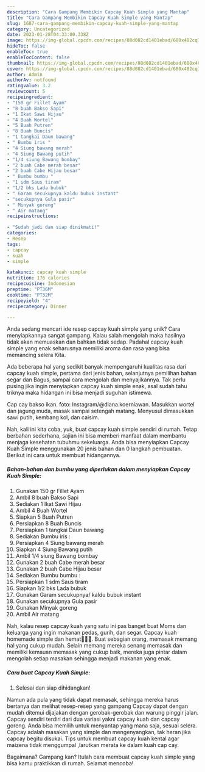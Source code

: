 ```yaml
---
description: "Cara Gampang Membikin Capcay Kuah Simple yang Mantap"
title: "Cara Gampang Membikin Capcay Kuah Simple yang Mantap"
slug: 1687-cara-gampang-membikin-capcay-kuah-simple-yang-mantap
category: Uncategorized
date: 2023-01-28T04:33:00.338Z
image: https://img-global.cpcdn.com/recipes/88d082cd1401ebad/680x482cq70/capcay-kuah-simple-foto-resep-utama.jpg
hideToc: false
enableToc: true
enableTocContent: false
thumbnail: https://img-global.cpcdn.com/recipes/88d082cd1401ebad/680x482cq70/capcay-kuah-simple-foto-resep-utama.jpg
cover: https://img-global.cpcdn.com/recipes/88d082cd1401ebad/680x482cq70/capcay-kuah-simple-foto-resep-utama.jpg
author: Admin
authorAv: notfound
ratingvalue: 3.2
reviewcount: 5
recipeingredient:
- "150 gr Fillet Ayam"
- "8 buah Bakso Sapi"
- "1 Ikat Sawi Hijau"
- "4 Buah Wortel"
- "5 Buah Putren"
- "8 Buah Buncis"
- "1 tangkai Daun bawang"
- " Bumbu iris "
- "4 Siung bawang merah"
- "4 Siung Bawang putih"
- "1/4 siung Bawang bombay"
- "2 buah Cabe merah besar"
- "2 buah Cabe Hijau besar"
- " Bumbu bumbu "
- "1 sdm Saus tiram"
- "1/2 bks Lada bubuk"
- " Garam secukupnya kaldu bubuk instant"
- "secukupnya Gula pasir"
- " Minyak goreng"
- " Air matang"
recipeinstructions:

- "Sudah jadi dan siap dinikmati!"
categories:
- Resep
tags:
- capcay
- kuah
- simple

katakunci: capcay kuah simple 
nutrition: 176 calories
recipecuisine: Indonesian
preptime: "PT36M"
cooktime: "PT32M"
recipeyield: "4"
recipecategory: Dinner

---
```





Anda sedang mencari ide resep capcay kuah simple yang unik? Cara menyiapkannya sangat gampang. Kalau salah mengolah maka hasilnya tidak akan memuaskan dan bahkan tidak sedap. Padahal capcay kuah simple yang enak seharusnya memiliki aroma dan rasa yang bisa memancing selera Kita.





Ada beberapa hal yang sedikit banyak mempengaruhi kualitas rasa dari capcay kuah simple, pertama dari jenis bahan, selanjutnya pemilihan bahan segar dan Bagus, sampai cara mengolah dan menyajikannya. Tak perlu pusing jika ingin menyiapkan capcay kuah simple enak,      asal sudah tahu triknya maka hidangan ini bisa menjadi suguhan istimewa.














Cap cay bakso ikan. foto: Instagram/@diana.koerniawan. Masukkan wortel dan jagung muda, masak sampai setengah matang. Menyusul dimasukkan sawi putih, kembang kol, dan caisim.






Nah, kali ini kita coba, yuk, buat capcay kuah simple sendiri di rumah. Tetap berbahan sederhana, sajian ini bisa memberi manfaat dalam membantu menjaga kesehatan tubuhmu sekeluarga. Anda bisa menyiapkan Capcay Kuah Simple menggunakan 20 jenis bahan dan 0 langkah pembuatan. Berikut ini cara untuk membuat hidangannya.

<!--inarticleads1-->

##### Bahan-bahan dan bumbu yang diperlukan dalam menyiapkan Capcay Kuah Simple:

1. Gunakan 150 gr Fillet Ayam
1. Ambil 8 buah Bakso Sapi
1. Sediakan 1 Ikat Sawi Hijau
1. Ambil 4 Buah Wortel
1. Siapkan 5 Buah Putren
1. Persiapkan 8 Buah Buncis
1. Persiapkan 1 tangkai Daun bawang
1. Sediakan  Bumbu iris :
1. Persiapkan 4 Siung bawang merah
1. Siapkan 4 Siung Bawang putih
1. Ambil 1/4 siung Bawang bombay
1. Gunakan 2 buah Cabe merah besar
1. Gunakan 2 buah Cabe Hijau besar
1. Sediakan  Bumbu bumbu :
1. Persiapkan 1 sdm Saus tiram
1. Siapkan 1/2 bks Lada bubuk
1. Gunakan  Garam secukupnya/ kaldu bubuk instant
1. Gunakan secukupnya Gula pasir
1. Gunakan  Minyak goreng
1. Ambil  Air matang


Nah, kalau resep capcay kuah yang satu ini pas banget buat Moms dan keluarga yang ingin makanan pedas, gurih, dan segar. Capcay kuah homemade simple dan hemat👩‍🍳😂. Buat sebagian orang, memasak memang hal yang cukup mudah. Selain memang mereka senang memasak dan memiliki kemauan memasak yang cukup baik, mereka juga pintar dalam mengolah setiap masakan sehingga menjadi makanan yang enak. 

<!--inarticleads2-->

##### Cara buat Capcay Kuah Simple:


1. Selesai dan siap dihidangkan!

Namun ada pula yang tidak dapat memasak, sehingga mereka harus bertanya dan melihat resep-resep yang gampang Capcay dapat dengan mudah ditemui dijajakan dengan gerobak-gerobak dan warung pinggir jalan. Capcay sendiri terdiri dari dua variasi yakni capcay kuah dan capcay goreng. Anda bisa memilih untuk menyantap yang mana saja, sesuai selera. Capcay adalah masakan yang simple dan mengenyangkan, tak heran jika capcay begitu disukai. Tips untuk membuat capcay kuah kental agar maizena tidak menggumpal ,larutkan merata ke dalam kuah cap cay. 

Bagaimana? Gampang kan? Itulah cara membuat capcay kuah simple yang bisa kamu praktikkan di rumah. Selamat mencoba!
